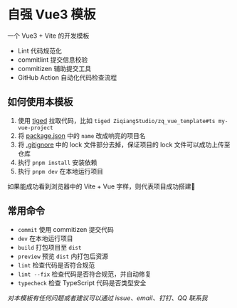 # 自强 Vue3 模板

一个 Vue3 + Vite 的开发模板

- Lint 代码规范化
- commitlint 提交信息校验
- commitizen 辅助提交工具
- GitHub Action 自动化代码检查流程

## 如何使用本模板

1. 使用 [tiged](https://github.com/tiged/tiged) 拉取代码，比如 `tiged ZiqiangStudio/zq_vue_template#ts my-vue-project`
2. 将 [package.json](./package.json) 中的 `name` 改成响亮的项目名
3. 将 [.gitignore](./.gitignore) 中的 lock 文件部分去掉，保证项目的 lock 文件可以成功上传至仓库
4. 执行 `pnpm install` 安装依赖
5. 执行 `pnpm dev` 在本地运行项目

如果能成功看到浏览器中的 Vite + Vue 字样，则代表项目成功搭建🎉

## 常用命令

- `commit` 使用 commitizen 提交代码
- `dev` 在本地运行项目
- `build` 打包项目至 `dist`
- `preview` 预览 `dist` 内打包后资源
- `lint` 检查代码是否符合规范
- `lint --fix` 检查代码是否符合规范，并自动修复
- `typecheck` 检查 TypeScript 代码是否类型安全


*对本模板有任何问题或者建议可以通过 issue、email、钉钉、QQ 联系我*
